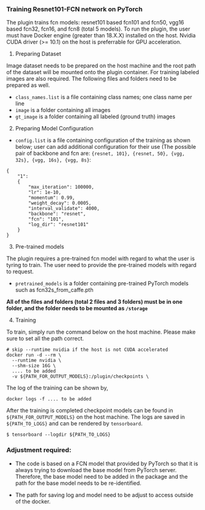### Training Resnet101-FCN network on PyTorch
The plugin trains fcn models: resnet101 based fcn101 and fcn50, vgg16 based fcn32, fcn16, and fcn8 (total 5 models). To run the plugin, the user must have Docker engine (greater than 18.X.X) installed on the host. Nvidia CUDA driver (>= 10.1) on the host is preferrable for GPU acceleration.

1) Preparing Dataset

Image dataset needs to be prepared on the host machine and the root path of the dataset will be mounted onto the plugin container. For training labeled images are also required. The following files and folders need to be prepared as well.

- `class_names.list` is a file containing class names; one class name per line
- `image` is a folder containing all images
- `gt_image` is a folder containing all labeled (ground truth) images


2) Preparing Model Configuration

- `config.list` is a file containing configuration of the training as shown below; user can add additional configuration for their use (The possible pair of backbone and fcn are: `{resnet, 101}, {resnet, 50}, {vgg, 32s}, {vgg, 16s}, {vgg, 8s}`:
```
{
    "1": 
    {
        "max_iteration": 100000, 
        "lr": 1e-10, 
        "momentum": 0.99, 
        "weight_decay": 0.0005, 
        "interval_validate": 4000,
        "backbone": "resnet",
        "fcn": "101",
        "log_dir": "resnet101"
    }
}
```

3) Pre-trained models

The plugin requires a pre-trained fcn model with regard to what the user is tyring to train. The user need to provide the pre-trained models with regard to request.

- `pretrained_models` is a folder containing pre-trained PyTorch models such as fcn32s_from_caffe.pth


**All of the files and folders (total 2 files and 3 folders) must be in one folder, and the folder needs to be mounted as `/storage`**


4) Training

To train, simply run the command below on the host machine. Please make sure to set all the path correct.


```
# skip --runtime nvidia if the host is not CUDA accelerated
docker run -d --rm \
  --runtime nvidia \
  --shm-size 16G \
  .... to be added
  -v ${PATH_FOR_OUTPUT_MODELS}:/plugin/checkpoints \
```

The log of the training can be shown by,

```
docker logs -f .... to be added
```

After the training is completed checkpoint models can be found in `${PATH_FOR_OUTPUT_MODELS}` on the host machine. The logs are saved in `${PATH_TO_LOGS}` and can be rendered by `tensorboard`.

```
$ tensorboard --logdir ${PATH_TO_LOGS}
```

### Adjustment required:

- The code is based on a FCN model that provided by PyTorch so that it is always trying to download the base model from PyTorch server. Therefore, the base model need to be added in the package and the path for the base model needs to be re-identified.

- The path for saving log and model need to be adjust to access outside of the docker.
